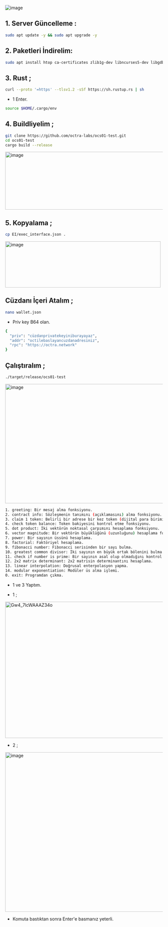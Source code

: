 
![image](https://github.com/user-attachments/assets/0d8ec782-edf6-4ce2-a75b-4ee08589afe7)

## 1. Server Güncelleme : 

```bash
sudo apt update -y && sudo apt upgrade -y
```
## 2. Paketleri İndirelim:

```bash
sudo apt install htop ca-certificates zlib1g-dev libncurses5-dev libgdbm-dev libnss3-dev tmux iptables curl nvme-cli git wget make jq libleveldb-dev build-essential pkg-config ncdu tar clang bsdmainutils lsb-release libssl-dev libreadline-dev libffi-dev jq gcc screen file nano btop unzip lz4 -y
```

## 3. Rust ; 

```bash
curl --proto '=https' --tlsv1.2 -sSf https://sh.rustup.rs | sh
```

- 1 Enter.

```bash
source $HOME/.cargo/env
```

## 4. Buildliyelim ; 

```bash
git clone https://github.com/octra-labs/ocs01-test.git
cd ocs01-test
cargo build --release
```

<img width="599" height="184" alt="image" src="https://github.com/user-attachments/assets/1e8cf79a-b9ab-4f5a-a34e-81cf383ef2a6" />


## 5. Kopyalama ; 
```bash
cp EI/exec_interface.json .
```

<img width="497" height="147" alt="image" src="https://github.com/user-attachments/assets/1dc46574-f2f7-4c2e-af99-aa5512ff42cc" />


## Cüzdanı İçeri Atalım ; 

```bash
nano wallet.json
```

- Priv key B64 olan.

```bash
{
  "priv": "cüzdanprivatekeyiniburayayaz",
  "addr": "octilebaslayancuzdanadresiniz",
  "rpc": "https://octra.network"
}
```

## Çalıştıralım ; 

```bash
./target/release/ocs01-test
```

<img width="538" height="380" alt="image" src="https://github.com/user-attachments/assets/aa2bb395-6240-4e18-8a92-5191474fffce" />


```bash
1. greeting: Bir mesaj alma fonksiyonu.
2. contract info: Sözleşmenin tanımını (açıklamasını) alma fonksiyonu.
3. claim 1 token: Belirli bir adrese bir kez token (dijital para birimi) talep etme fonksiyonu.
4. check token balance: Token bakiyesini kontrol etme fonksiyonu.
5. dot product: İki vektörün noktasal çarpımını hesaplama fonksiyonu.
6. vector magnitude: Bir vektörün büyüklüğünü (uzunluğunu) hesaplama fonksiyonu.
7. power: Bir sayının üssünü hesaplama.
8. factorial: Faktöriyel hesaplama.
9. fibonacci number: Fibonacci serisinden bir sayı bulma.
10. greatest common divisor: İki sayının en büyük ortak bölenini bulma.
11. check if number is prime: Bir sayının asal olup olmadığını kontrol etme.
12. 2x2 matrix determinant: 2x2 matrisin determinantını hesaplama.
13. linear interpolation: Doğrusal enterpolasyon yapma.
14. modular exponentiation: Modüler üs alma işlemi.
0. exit: Programdan çıkma.
```

- 1 ve 3 Yaptım.

- 1 ; 

<img width="626" height="434" alt="Gw4_7lcWAAAZ34o" src="https://github.com/user-attachments/assets/b0710c41-7c92-4142-ac6e-721b0e4a45bb" />

- 2 ; 

<img width="551" height="508" alt="image" src="https://github.com/user-attachments/assets/2ebfbf1f-d364-4b86-b93d-74ada0a06f87" />


- Komuta bastıktan sonra Enter'e basmanız yeterli.
